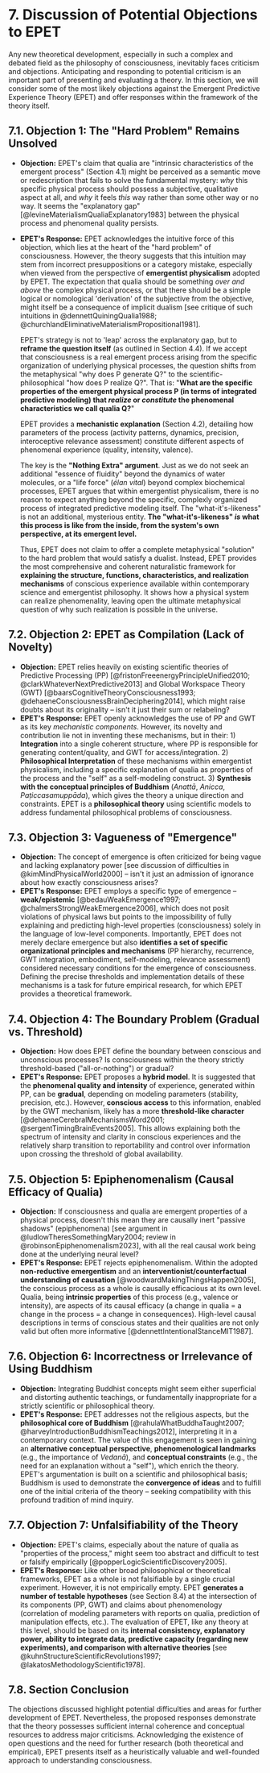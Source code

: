 # 7. Discussion of Potential Objections to EPET

Any new theoretical development, especially in such a complex and debated field as the philosophy of consciousness, inevitably faces criticism and objections. Anticipating and responding to potential criticism is an important part of presenting and evaluating a theory. In this section, we will consider some of the most likely objections against the Emergent Predictive Experience Theory (EPET) and offer responses within the framework of the theory itself.

## 7.1. Objection 1: The "Hard Problem" Remains Unsolved

*   **Objection:** EPET's claim that qualia are "intrinsic characteristics of the emergent process" (Section 4.1) might be perceived as a semantic move or redescription that fails to solve the fundamental mystery: *why* this specific physical process should possess a subjective, qualitative aspect at all, and *why* it feels *this* way rather than some other way or no way. It seems the "explanatory gap" [@levineMaterialismQualiaExplanatory1983] between the physical process and phenomenal quality persists.
*   **EPET's Response:** EPET acknowledges the intuitive force of this objection, which lies at the heart of the "hard problem" of consciousness. However, the theory suggests that this intuition may stem from incorrect presuppositions or a category mistake, especially when viewed from the perspective of **emergentist physicalism** adopted by EPET. The expectation that qualia should be something *over and above* the complex physical process, or that there should be a simple logical or nomological 'derivation' of the subjective from the objective, might itself be a consequence of implicit dualism [see critique of such intuitions in @dennettQuiningQualia1988; @churchlandEliminativeMaterialismPropositional1981].

    EPET's strategy is not to 'leap' across the explanatory gap, but to **reframe the question itself** (as outlined in Section 4.4). If we accept that consciousness is a real emergent process arising from the specific organization of underlying physical processes, the question shifts from the metaphysical "why does P generate Q?" to the scientific-philosophical "how does P realize Q?". That is: "**What are the specific properties of the emergent physical process P (in terms of integrated predictive modeling) that *realize* or *constitute* the phenomenal characteristics we call qualia Q?**"

    EPET provides a **mechanistic explanation** (Section 4.2), detailing how parameters of the process (activity patterns, dynamics, precision, interoceptive relevance assessment) constitute different aspects of phenomenal experience (quality, intensity, valence).

    The key is the **"Nothing Extra" argument**. Just as we do not seek an additional "essence of fluidity" beyond the dynamics of water molecules, or a "life force" (*élan vital*) beyond complex biochemical processes, EPET argues that within emergentist physicalism, there is no reason to expect anything beyond the specific, complexly organized process of integrated predictive modeling itself. The "what-it's-likeness" is not an additional, mysterious entity. **The "what-it's-likeness" *is* what this process is like from the inside, from the system's own perspective, at its emergent level.**

    Thus, EPET does not claim to offer a complete metaphysical "solution" to the hard problem that would satisfy a dualist. Instead, EPET provides the most comprehensive and coherent naturalistic framework for **explaining the structure, functions, characteristics, and realization mechanisms** of conscious experience available within contemporary science and emergentist philosophy. It shows how a physical system can realize phenomenality, leaving open the ultimate metaphysical question of why such realization is possible in the universe.

## 7.2. Objection 2: EPET as Compilation (Lack of Novelty)

*   **Objection:** EPET relies heavily on existing scientific theories of Predictive Processing (PP) [@fristonFreeenergyPrincipleUnified2010; @clarkWhateverNextPredictive2013] and Global Workspace Theory (GWT) [@baarsCognitiveTheoryConsciousness1993; @dehaeneConsciousnessBrainDeciphering2014], which might raise doubts about its originality – isn't it just their sum or relabeling?
*   **EPET's Response:** EPET openly acknowledges the use of PP and GWT as its key *mechanistic components*. However, its novelty and contribution lie not in inventing these mechanisms, but in their: 1) **Integration** into a single coherent structure, where PP is responsible for generating content/quality, and GWT for access/integration. 2) **Philosophical Interpretation** of these mechanisms within emergentist physicalism, including a specific explanation of qualia as properties of the process and the "self" as a self-modeling construct. 3) **Synthesis with the conceptual principles of Buddhism** (*Anattā*, *Anicca*, *Paṭiccasamuppāda*), which gives the theory a unique direction and constraints. EPET is a **philosophical theory** using scientific models to address fundamental philosophical problems of consciousness.

## 7.3. Objection 3: Vagueness of "Emergence"

*   **Objection:** The concept of emergence is often criticized for being vague and lacking explanatory power [see discussion of difficulties in @kimMindPhysicalWorld2000] – isn't it just an admission of ignorance about how exactly consciousness arises?
*   **EPET's Response:** EPET employs a specific type of emergence – **weak/epistemic** [@bedauWeakEmergence1997; @chalmersStrongWeakEmergence2006], which does not posit violations of physical laws but points to the impossibility of fully explaining and predicting high-level properties (consciousness) solely in the language of low-level components. Importantly, EPET does not merely declare emergence but also **identifies a set of specific organizational principles and mechanisms** (PP hierarchy, recurrence, GWT integration, embodiment, self-modeling, relevance assessment) considered necessary conditions for the emergence of consciousness. Defining the precise thresholds and implementation details of these mechanisms is a task for future empirical research, for which EPET provides a theoretical framework.

## 7.4. Objection 4: The Boundary Problem (Gradual vs. Threshold)

*   **Objection:** How does EPET define the boundary between conscious and unconscious processes? Is consciousness within the theory strictly threshold-based ("all-or-nothing") or gradual?
*   **EPET's Response:** EPET proposes a **hybrid model**. It is suggested that the **phenomenal quality and intensity** of experience, generated within PP, can be **gradual**, depending on modeling parameters (stability, precision, etc.). However, **conscious access** to this information, enabled by the GWT mechanism, likely has a more **threshold-like character** [@dehaeneCerebralMechanismsWord2001; @sergentTimingBrainEvents2005]. This allows explaining both the spectrum of intensity and clarity in conscious experiences and the relatively sharp transition to reportability and control over information upon crossing the threshold of global availability.

## 7.5. Objection 5: Epiphenomenalism (Causal Efficacy of Qualia)

*   **Objection:** If consciousness and qualia are emergent properties of a physical process, doesn't this mean they are causally inert "passive shadows" (epiphenomena) [see argument in @ludlowTheresSomethingMary2004; review in @robinsonEpiphenomenalism2023], with all the real causal work being done at the underlying neural level?
*   **EPET's Response:** EPET rejects epiphenomenalism. Within the adopted **non-reductive emergentism** and an **interventionist/counterfactual understanding of causation** [@woodwardMakingThingsHappen2005], the conscious process as a whole is causally efficacious at its own level. Qualia, being **intrinsic properties** of this process (e.g., valence or intensity), are aspects of its causal efficacy (a change in qualia = a change in the process = a change in consequences). High-level causal descriptions in terms of conscious states and their qualities are not only valid but often more informative [@dennettIntentionalStanceMIT1987].

## 7.6. Objection 6: Incorrectness or Irrelevance of Using Buddhism

*   **Objection:** Integrating Buddhist concepts might seem either superficial and distorting authentic teachings, or fundamentally inappropriate for a strictly scientific or philosophical theory.
*   **EPET's Response:** EPET addresses not the religious aspects, but the **philosophical core of Buddhism** [@rahulaWhatBuddhaTaught2007; @harveyIntroductionBuddhismTeachings2012], interpreting it in a contemporary context. The value of this engagement is seen in gaining an **alternative conceptual perspective**, **phenomenological landmarks** (e.g., the importance of *Vedanā*), and **conceptual constraints** (e.g., the need for an explanation without a "self"), which enrich the theory. EPET's argumentation is built on a scientific and philosophical basis; Buddhism is used to demonstrate the **convergence of ideas** and to fulfill one of the initial criteria of the theory – seeking compatibility with this profound tradition of mind inquiry.

## 7.7. Objection 7: Unfalsifiability of the Theory

*   **Objection:** EPET's claims, especially about the nature of qualia as "properties of the process," might seem too abstract and difficult to test or falsify empirically [@popperLogicScientificDiscovery2005].
*   **EPET's Response:** Like other broad philosophical or theoretical frameworks, EPET as a whole is not falsifiable by a single crucial experiment. However, it is not empirically empty. EPET **generates a number of testable hypotheses** (see Section 8.4) at the intersection of its components (PP, GWT) and claims about phenomenology (correlation of modeling parameters with reports on qualia, prediction of manipulation effects, etc.). The evaluation of EPET, like any theory at this level, should be based on its **internal consistency, explanatory power, ability to integrate data, predictive capacity (regarding new experiments), and comparison with alternative theories** [see @kuhnStructureScientificRevolutions1997; @lakatosMethodologyScientific1978].

## 7.8. Section Conclusion

The objections discussed highlight potential difficulties and areas for further development of EPET. Nevertheless, the proposed responses demonstrate that the theory possesses sufficient internal coherence and conceptual resources to address major criticisms. Acknowledging the existence of open questions and the need for further research (both theoretical and empirical), EPET presents itself as a heuristically valuable and well-founded approach to understanding consciousness.